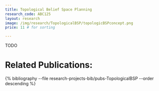 ```yaml
---
title: Topological Belief Space Planning
research_code: ABC125
layout: research
image: /img/research/TopologicalBSP/topologicBSPconcept.png
price: 11 # for sorting 

---
```


TODO

# Related Publications: 
{% bibliography --file research-projects-bib/pubs-TopologicalBSP --order descending %}


